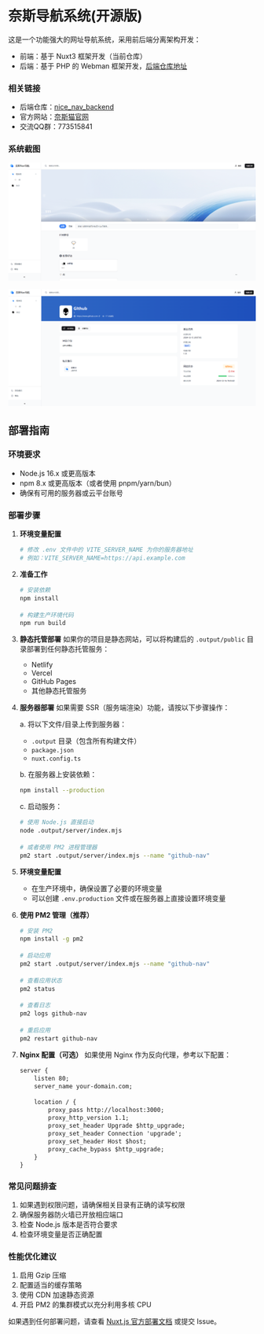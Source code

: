 # 奈斯导航系统(开源版)

这是一个功能强大的网址导航系统，采用前后端分离架构开发：
- 前端：基于 Nuxt3 框架开发（当前仓库）
- 后端：基于 PHP 的 Webman 框架开发，[后端仓库地址](https://github.com/Nice-CareFree/nice_nav_backend)

### 相关链接
- 后端仓库：[nice_nav_backend](https://github.com/Nice-CareFree/nice_nav_backend)
- 官方网站：[奈斯猫官网](http://www.nsmao.com)
- 交流QQ群：773515841

### 系统截图

![首页展示](/public/1.png)

![功能展示](/public/2.png)

## 部署指南

### 环境要求
- Node.js 16.x 或更高版本
- npm 8.x 或更高版本（或者使用 pnpm/yarn/bun）
- 确保有可用的服务器或云平台账号

### 部署步骤

1. **环境变量配置**
   ```bash
   # 修改 .env 文件中的 VITE_SERVER_NAME 为你的服务器地址
   # 例如：VITE_SERVER_NAME=https://api.example.com
   ```

2. **准备工作**
   ```bash
   # 安装依赖
   npm install
   
   # 构建生产环境代码
   npm run build
   ```

3. **静态托管部署**
   如果你的项目是静态网站，可以将构建后的 `.output/public` 目录部署到任何静态托管服务：
   - Netlify
   - Vercel
   - GitHub Pages
   - 其他静态托管服务

4. **服务器部署**
   如果需要 SSR（服务端渲染）功能，请按以下步骤操作：

   a. 将以下文件/目录上传到服务器：
   - `.output` 目录（包含所有构建文件）
   - `package.json`
   - `nuxt.config.ts`

   b. 在服务器上安装依赖：
   ```bash
   npm install --production
   ```

   c. 启动服务：
   ```bash
   # 使用 Node.js 直接启动
   node .output/server/index.mjs

   # 或者使用 PM2 进程管理器
   pm2 start .output/server/index.mjs --name "github-nav"
   ```

5. **环境变量配置**
   - 在生产环境中，确保设置了必要的环境变量
   - 可以创建 `.env.production` 文件或在服务器上直接设置环境变量

6. **使用 PM2 管理（推荐）**
   ```bash
   # 安装 PM2
   npm install -g pm2

   # 启动应用
   pm2 start .output/server/index.mjs --name "github-nav"

   # 查看应用状态
   pm2 status

   # 查看日志
   pm2 logs github-nav

   # 重启应用
   pm2 restart github-nav
   ```

7. **Nginx 配置（可选）**
   如果使用 Nginx 作为反向代理，参考以下配置：
   ```nginx
   server {
       listen 80;
       server_name your-domain.com;

       location / {
           proxy_pass http://localhost:3000;
           proxy_http_version 1.1;
           proxy_set_header Upgrade $http_upgrade;
           proxy_set_header Connection 'upgrade';
           proxy_set_header Host $host;
           proxy_cache_bypass $http_upgrade;
       }
   }
   ```

### 常见问题排查

1. 如果遇到权限问题，请确保相关目录有正确的读写权限
2. 确保服务器防火墙已开放相应端口
3. 检查 Node.js 版本是否符合要求
4. 检查环境变量是否正确配置

### 性能优化建议

1. 启用 Gzip 压缩
2. 配置适当的缓存策略
3. 使用 CDN 加速静态资源
4. 开启 PM2 的集群模式以充分利用多核 CPU

如果遇到任何部署问题，请查看 [Nuxt.js 官方部署文档](https://nuxt.com/docs/getting-started/deployment) 或提交 Issue。

